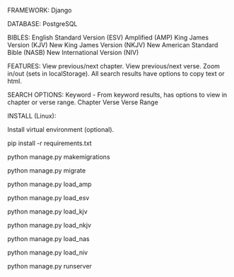 FRAMEWORK:
Django

DATABASE:
PostgreSQL 

BIBLES:
English Standard Version (ESV)
Amplified (AMP)
King James Version (KJV)
New King James Version (NKJV)
New American Standard Bible (NASB)
New International Version (NIV)

FEATURES:
View previous/next chapter.
View previous/next verse.
Zoom in/out (sets in localStorage).
All search results have options to copy text or html.

SEARCH OPTIONS:
Keyword - From keyword results, has options to view in chapter or verse range.
Chapter
Verse
Verse Range

INSTALL (Linux):

Install virtual environment (optional).

pip install -r requirements.txt

python manage.py makemigrations

python manage.py migrate

python manage.py load_amp

python manage.py load_esv

python manage.py load_kjv

python manage.py load_nkjv

python manage.py load_nas

python manage.py load_niv

python manage.py runserver

